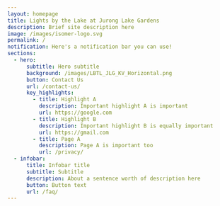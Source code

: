 ```yaml
---
layout: homepage
title: Lights by the Lake at Jurong Lake Gardens
description: Brief site description here
image: /images/isomer-logo.svg
permalink: /
notification: Here's a notification bar you can use!
sections:
  - hero:
      subtitle: Hero subtitle
      background: /images/LBTL_JLG_KV_Horizontal.png
      button: Contact Us
      url: /contact-us/
      key_highlights:
        - title: Highlight A
          description: Important highlight A is important
          url: https://google.com
        - title: Highlight B
          description: Important highlight B is equally important
          url: https://gmail.com
        - title: Page A
          description: Page A is important too
          url: /privacy/
  - infobar:
      title: Infobar title
      subtitle: Subtitle
      description: About a sentence worth of description here
      button: Button text
      url: /faq/
---
```

